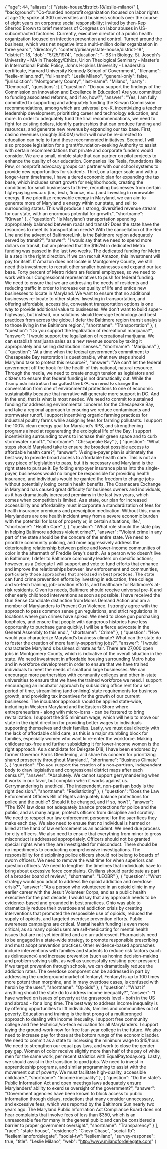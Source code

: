 {
  "age": 44,
  "aliases": [
    "/state-house/district-18/leslie-milano/"
  ],
  "background": "Co-founded nonprofit organization focused on labor rights at age 25; spoke at 300 universities and business schools over the course of eight years on corporate social responsibility; invited by then-Rep Sherrod Brown to brief members of Congress on labor abuses in US-subcontracted factories.    Currently, executive director of a public health organization focused on infection prevention and control. Turned around the business, which was net negative into a multi-million dollar organization in three years.",
  "directory": "content/primary/state-house/district-18",
  "district": 18,
  "dob": "5/25/1974",
  "education": "- BS in Biology, St. Joseph's University - MA in Theology/Ethics, Union Theological Seminary - Master's in International Public Policy, Johns Hopkins University - Leadership certificate, Harvard University Kennedy School of Government",
  "filename": "leslie-milano.md",
  "full-name": "Leslie Milano",
  "general-only": false,
  "jurisdiction": "Montgomery County",
  "last-name": "Milano",
  "party": "Democrat",
  "questions": [
    {
      "question": "Do you support the findings of the Commission on Innovation and Excellence in Education? Are you committed to funding associated reforms, and if so, how?",
      "answer": "Yes, I am fully committed to supporting and adequately funding the Kirwan Commission recommendations, among which are universal pre-K, incentivizing a teacher leadership development, prioritizing career and technology education, and more.  In order to adequately fund the final recommendations, we need to fight for existing dollars, identify partnerships that can produce funding and resources, and generate new revenue by expanding our tax base.    First, casino revenues (roughly $500M) which will now be re-directed to education can help to fund these recommended initiatives.   Second, I will also propose legislation for a grant/foundation-seeking Authority to assist with certain recommendations that private and corporate funders would consider. We are a small, nimble state that can partner on pilot projects to enhance the quality of our education.   Companies like Tesla, foundations like Pew, or nonprofit advocacy groups can partner with our school systems to provide new opportunities for students.  Third, on a larger scale and with a longer-term timeframe, I have a tiered economic plan for expanding the tax base, which includes smart growth for neighborhoods, creating the conditions for small businesses to thrive, recruiting businesses from certain high-paying sectors (i.e., tech, finance, etc..) and investing in renewable energy.  If we prioritize renewable energy in Maryland, we can aim to generate more of Maryland's energy within our state, and sell to surrounding states. This will produce a strong, diversified revenue stream for our state, with an enormous potential for growth.",
      "shortname": "Kirwan"
    },
    {
      "question": "Is Maryland’s transportation spending appropriately balanced between roads and transit? Does the state have the resources to meet its transportation needs? With the cancellation of the Red Line and the advent of BaltimoreLink, is the Baltimore region adequately served by transit?",
      "answer": "I would say that we need to spend more dollars on transit, but am pleased that the $167M in dedicated Metro funding was passed in the last two weeks. The  dedicated funding for Metro is a step in the right direction.  If we can recruit Amazon, this investment will pay for itself.  If Amazon does not locate in Montgomery County, we still need this investment to recruit other smaller businesses and expand our tax base.  Forty percent of Metro riders are federal employees, so we need to work with our Congressional representatives to push for federal funding.    We need to ensure that we are addressing the needs of residents and reducing traffic in order to increase our quality of life and entice new businesses to locate in Maryland.  We want to ensure that no additional businesses re-locate to other states. Investing in transportation, and offering affordable, accessible, convenient transportation options is one way to provide additional value to businesses. We don't want to build super-highways, but instead, our solutions should leverage technology and best practices from across the globe.   I defer the Baltimore region transit analysis to those living in the Baltimore region.",
      "shortname": "Transportation"
    },
    {
      "question": "Do you support the legalization of recreational marijuana?",
      "answer": "I would support the legalization of recreational marijuana. We can establish marijuana sales as a new revenue source by taxing it appropriately and selling distribution licenses.",
      "shortname": "Marijuana"
    },
    {
      "question": "At a time when the federal government’s commitment to Chesapeake Bay restoration is questionable, what new steps should Maryland take to protect this resource?",
      "answer": "We can't let the federal government off the hook for the health of this national, natural resource.  Through the media, we need to create enough tension as legislators and citizens to ensure that federal funding is not dramatically cut.  While the Trump administration has gutted the EPA, we need to change the conversation from one of environmental protections to one of economic sustainability because that narrative will generate more support in DC.  And in the end, that is what is most needed.  We need to commit to sustained funding for addressing environmental concerns for the Chesapeake Bay, and take a regional approach to ensuring we reduce contaminants and stormwater runoff. I support incentiving organic farming practices for industrial poultry farms while assigning fees for farming pollutants. I support the 100% clean energy goal for Maryland's RPS, and strengthening programs aimed at regenerating the ecological life of the Bay. I support incentivizing surrounding towns to increase their green space and to curb stormwater runoff.",
      "shortname": "Chesapeake Bay"
    },
    {
      "question": "What steps should Maryland take to ensure the broadest possible access to affordable health care?",
      "answer": "A single-payer plan is ultimately the best way to provide broad access to affordable health care. This is not an easy piece of legislation to pass, but it is necessary and Maryland is the right state to pursue it.   By folding employer insurance plans into the single-payer, businesses would no longer be responsible for providing health insurance, and individuals would be granted the freedom to change jobs without potentially losing certain health benefits.   The Obamacare Exchange in Maryland has caused great difficulty for business owners and individuals, as it has dramatically increased premiums in the last two years, which comes when competition is limited.  As a state, our plan for increased accessibility and affordability must incorporate a standardization of fees for health insurance premiums and prescription medication.  Without this, many Marylanders are one health incident away from a severe economic burden with the potential for loss of property or, in certain situations, life.",
      "shortname": "Health Care"
    },
    {
      "question": "What role should the state play in helping Baltimore address violent crime?",
      "answer": "Violent crime in any part of the state should be the concern of the entire state. We need to prioritize community policing, and more aggressively address the deteriorating relationship between police and lower-income communities of color in the aftermath of Freddie Gray's death.  As a person who doesn't live in Baltimore, I defer to Baltimore community leaders on specific actions; however, as a Delegate I will support and vote to fund efforts that enhance and improve the relationships between law enforcement and communities, particularly those approaches that are based in best practices.     The state can fund crime prevention efforts by investing in education, free college and vo-tech training, job-creation efforts, and healthcare for Baltimore's at-risk residents.  Given its needs, Baltimore should receive universal pre-K and other early childhood interventions as soon as possible.   I have received the Gun Sense Candidate distinction from Moms Demand Action and am a member of Marylanders to Prevent Gun Violence.  I strongly agree with the approach to pass common sense gun regulations, and strict regulations in locations where gun crimes have spiked. We need to close gun purchasing loopholes, and ensure that people with dangerous histories have less opportunity to purchase guns quickly.  I will be a fierce advocate in the General Assembly to this end.",
      "shortname": "Crime"
    },
    {
      "question": "How would you characterize Maryland’s business climate? What can the state do to foster the creation of more family-supporting jobs?",
      "answer": "I would characterize Maryland's business climate as fair.  There are 27,000 open jobs in Montgomery County, which is indicative of the overall situation in the state. We need investment in affordable housing surrounding Metro hubs and in workforce development in order to ensure that we have trained individuals to meet the needs of small and large businesses.  We can encourage more partnerships with community colleges and other in-state universities to ensure that we have the trained workforce we need.   I support encouraging an incubator approach by subsidizing office rent for a set period of time, streamlining (and onlining) state requirements for business growth, and providing tax incentives for the growth of our current businesses.  The incubator approach should be applied state-wide, including in Western Maryland and the Eastern Shore where entrepreneurism - along with micro-loans - can be fostered to bring revitalization.  I support the $15 minimum wage, which will help to move our state in the right direction for providing better wages to individuals supporting themselves and their families.    Lastly, we must deal directly with the lack of affordable child care, as this is a major stumbling block for families, especially women who want to re-enter the workforce.  Making childcare tax-free and further subsidizing it for lower-income women is the right approach.    As a candidate for Delegate D18, I have been endorsed by former Governor Parris Glendening, and share his concern for prioritizing shared prosperity throughout Maryland.",
      "shortname": "Business Climate"
    },
    {
      "question": "Do you support the creation of a non-partisan, independent body to draw legislative and congressional district maps after each census?",
      "answer": "Absolutely.  We cannot support gerrymandering when it works in our favor, but complain when it works against us.  Gerrymandering is unethical. The independent, non-partisan body is the right decision.",
      "shortname": "Redistricting"
    },
    {
      "question": "Does the Law Enforcement Officers Bill of Rights adequately balance protections for police and the public? Should it be changed, and if so, how?",
      "answer": "The 1974 law does not adequately balance protections for police and the public, and as many argue, protects officers from discipline and scrutiny.  We need to respect our law enforcement personnel for the sacrifices they make each day.  We also need to ensure that no individual is harmed or killed at the hand of law enforcement as an accident.    We need due process for city officers. We also need to ensure that everything from minor to gross misconduct is addressed appropriately.  Officers should not be granted special rights when they are investigated for misconduct. There should be no impediments to conducting comprehensive investigations. The responsibility for disciplining police officers should not belong to boards of sworn officers.  We need to remove the wait time for when superiors can question officers. We need to lengthen the timelines that individuals have to bring about excessive force complaints. Civilians should participate as part of a broader board of review.",
      "shortname": "LEOBR"
    },
    {
      "question": "What strategy would you adopt to address the opioid addiction and overdose crisis?",
      "answer": "As a person who volunteered in an opioid clinic in my earlier career with the Jesuit Volunteer Corps, and as a public health executive for the past decade, I would say that any approach needs to be evidence-based and grounded in best practices. Ohio was able to dramatically reduce their overdose and addiction crisis by creating interventions that promoted the responsible use of opioids, reduced the supply of opioids, and targeted overdose prevention efforts. Public awareness campaigns are critical. Mental health funding is even more critical, as so many opioid users are self-medicating for mental health issues that are not yet identified and are un-addressed.  Pharmacists need to be engaged in a state-wide strategy to promote responsible prescribing and must adopt prevention practices.  Other evidence-based approaches include interventions with families and students to reduce risk factors (such as delinquency) and increase prevention (such as honing decision-making  and problem solving skills, as well as successfully resisting peer pressure.) If we target prevention through schools, we can dramatically reduce the addiction rates.    The overdose component can be addressed in part by addressing the underground market of fentanyl. Fentanyl is up to 100 times more potent than morphine, and in many overdose cases, is confused with heroin by the user.",
      "shortname": "Opioids"
    },
    {
      "question": "What if anything should the state do to address income inequality?",
      "answer": "I have worked on issues of poverty at the grassroots level - both in the US and abroad - for a long time. The best way to address income inequality is by offering opportunities to lift individuals, families and communities out of poverty. Education and training is the first prong of a multipronged approach to dealing with income inequality.  I support free community college and free technical/vo-tech education for all Marylanders.  I support laying the ground-work now for free four-year college in the future.    We also need to increase pay for those at the bottom rungs of the economic ladder. We need to commit as a state to increasing the minimum wage to $15/hour.  We need to strengthen our equal pay laws, and work to close the gender pay gap. Women of color receive slightly more than half of the pay of white men for the same work, per recent statistics with EqualPaytoday.org.   Lastly, we should assist in the transition to good jobs. We need to invest in apprenticeship programs, and similar programming to assist with the movement out of poverty. We must facilitate high-quality, accessible childcare.",
      "shortname": "Income inequality"
    },
    {
      "question": "Do the state’s Public Information Act and open meetings laws adequately ensure Marylanders’ ability to exercise oversight of the government?",
      "answer": "Government agencies have been known to block access to public information through delays, redactions that many consider unnecessary, and excessive fees, which was reported by the Baltimore Sun nearly two years ago.  The Maryland Public Information Act Compliance Board does not hear complaints that involve fees of less than $350, which is an unreasonable fee for many in the general public and can be considered a barrier to proper government oversight.",
      "shortname": "Transparency"
    }
  ],
  "race": "state-house",
  "residence": "Chevy Chase",
  "social-fb": "lesliemilanofordelegate",
  "social-tw": "lesliemilano",
  "survey-response": true,
  "title": "Leslie Milano",
  "web": "http://www.milanofordelegate.com"
}
